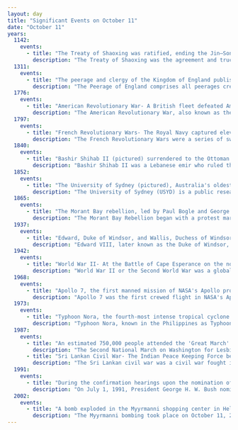 ```yaml
---
layout: day
title: "Significant Events on October 11"
date: "October 11"
years:
  1142:
    events:
      - title: "The Treaty of Shaoxing was ratified, ending the Jin–Song wars, although sporadic fighting continued until 1234."
        description: "The Treaty of Shaoxing was the agreement and truce that ended the protracted military conflicts between the Jin dynasty and the Southern Song dynasty. It also legally drew up the boundaries of the two countries and forced the Song dynasty to renounce all claims to its former territories north of the Qinling Huaihe Line, which included its former capital of Kaifeng. Emperor Gaozong of Song subsequently executed the anti-Jin faction general Yue Fei after the treaty."
  1311:
    events:
      - title: "The peerage and clergy of the Kingdom of England published the Ordinances of 1311 to restrict King Edward II's powers."
        description: "The Peerage of England comprises all peerages created in the Kingdom of England before the Act of Union in 1707. From that year, the Peerages of England and Scotland were closed to new creations, and new peers were created in a single Peerage of Great Britain. There are five peerages in the United Kingdom in total. English Peeresses obtained their first seats in the House of Lords under the Peerage Act 1963 from which date until the passage of the House of Lords Act 1999 all Peers of England could sit in the House of Lords."
  1776:
    events:
      - title: "American Revolutionary War- A British fleet defeated American ships at the Battle of Valcour Island on Lake Champlain, but gave American forces enough time to prepare their defenses for the Saratoga campaign."
        description: "The American Revolutionary War, also known as the Revolutionary War or American War of Independence, was an armed conflict that comprised the final eight years of the broader American Revolution, in which American Patriot forces organized as the Continental Army and commanded by George Washington defeated the British Army. The conflict was fought in North America, the Caribbean, and the Atlantic Ocean. The war ended with the Treaty of Paris (1783), which resulted in the establishment of the United States of America as an independent nation, which was recognized by Great Britain and other nations of the world."
  1797:
    events:
      - title: "French Revolutionary Wars- The Royal Navy captured eleven Dutch Navy ships without any losses at the Battle of Camperdown."
        description: "The French Revolutionary Wars were a series of sweeping military conflicts resulting from the French Revolution that lasted from 1792 until 1802. They pitted France against Great Britain, Austria, Prussia, Russia, and several other countries. The wars are divided into two periods- the War of the First Coalition (1792–1797) and the War of the Second Coalition (1798–1802). Initially confined to Europe, the fighting gradually assumed a global dimension. After a decade of constant warfare and aggressive diplomacy, France had conquered territories in the Italian Peninsula, the Low Countries, and the Rhineland due to its very large and powerful military, which had been totally mobilized for war against most of Europe with mass conscription of the vast French population. French success in these conflicts ensured military occupation and the spread of revolutionary principles over much of Europe."
  1840:
    events:
      - title: "Bashir Shihab II (pictured) surrendered to the Ottoman Empire and was removed as Emir of Mount Lebanon after an imperial decree by Sultan Abdülmecid I."
        description: "Bashir Shihab II was a Lebanese emir who ruled the Emirate of Mount Lebanon in the first half of the 19th century. Born to a branch of the Shihab family which had converted from Sunni Islam, the religion of previous Shihabi emirs, he was the only Maronite ruler of the Mount Lebanon Emirate."
  1852:
    events:
      - title: "The University of Sydney (pictured), Australia's oldest university, was inaugurated two years after being established by the University of Sydney Act."
        description: "The University of Sydney (USYD) is a public research university in Sydney, Australia. Founded in 1850, it is the oldest university in both Australia and Oceania. One of Australia's six sandstone universities, it was one of the world's first universities to admit students solely on academic merit, and opened its doors to women on the same basis as men. The university comprises eight academic faculties and university schools, through which it offers bachelor, master and doctoral degrees."
  1865:
    events:
      - title: "The Morant Bay rebellion, led by Paul Bogle and George William Gordon, began in Jamaica; after protestors burned down the courthouse, it was brutally suppressed by Governor Edward John Eyre."
        description: "The Morant Bay Rebellion began with a protest march to the courthouse by hundreds of people led by preacher Paul Bogle in Morant Bay, Jamaica. Some were armed with sticks and stones. After seven men were shot and killed by the volunteer militia, the protesters attacked and burned the courthouse and nearby buildings. Twenty-five people died. Over the next two days, poor freedmen rose in rebellion across most of St. Thomas-in-the-East parish."
  1937:
    events:
      - title: "Edward, Duke of Windsor, and Wallis, Duchess of Windsor, arrived at Berlin Friedrichstraße station to begin a tour of Nazi Germany, where they were greeted with Nazi salutes and dined with high-ranking members of the state apparatus."
        description: "Edward VIII, later known as the Duke of Windsor, was King of the United Kingdom and the Dominions of the British Empire, and Emperor of India, from 20 January 1936 until his abdication in December of the same year."
  1942:
    events:
      - title: "World War II- At the Battle of Cape Esperance on the northwest coast of Guadalcanal, American ships intercepted and defeated a Japanese fleet sent to attack Henderson Field."
        description: "World War II or the Second World War was a global conflict between two coalitions- the Allies and the Axis powers. Nearly all of the world's countries participated, with many nations mobilising all resources in pursuit of total war. Tanks and aircraft played major roles, enabling the strategic bombing of cities and delivery of the first and only nuclear weapons ever used in war. World War II was the deadliest conflict in history, resulting in 70 to 85 million deaths, more than half of which were civilians. Millions died in genocides, including the Holocaust, and by massacres, starvation, and disease. After the Allied victory, Germany, Austria, Japan, and Korea were occupied, and German and Japanese leaders were tried for war crimes."
  1968:
    events:
      - title: "Apollo 7, the first manned mission of NASA's Apollo program, and the first three-man American space mission, launched from Complex 34 in Cape Kennedy, Florida."
        description: "Apollo 7 was the first crewed flight in NASA's Apollo program, and saw the resumption of human spaceflight by the agency after the fire that had killed the three Apollo 1 astronauts during a launch rehearsal test on January 27, 1967. The Apollo 7 crew was commanded by Walter M. Schirra, with Command Module Pilot Donn F. Eisele and Lunar Module pilot R. Walter Cunningham."
  1973:
    events:
      - title: "Typhoon Nora, the fourth-most intense tropical cyclone on record, dissipated after killing 40 people and leaving more than a million homeless across Taiwan and the Philippines."
        description: "Typhoon Nora, known in the Philippines as Typhoon Luming, is tied for the fourth-most intense tropical cyclone on record. Originating from an area of low pressure over the western Pacific, Nora was first identified as a tropical depression on October 2, 1973. Tracking generally westward, the system gradually intensified, attaining typhoon status the following evening. After turning northwestward, the typhoon underwent a period of rapid intensification, during which its central pressure decreased by 77 mb in 24 hours. At the end of this phase, Nora peaked with winds of 295 km/h (185 mph) and a pressure of 875 mb, making it the most-intense tropical cyclone on record at the time; however, this pressure has since been surpassed by Typhoon June, Typhoon Tip and Hurricane Patricia. The typhoon subsequently weakened and turned northwestward as it approached the Philippines. After brushing Luzon on October 7, the system passed south of Taiwan and ultimately made landfall in China on October 10. Once onshore, Nora quickly weakened and dissipated the following day."
  1987:
    events:
      - title: "An estimated 750,000 people attended the 'Great March' in Washington, D.C., to demand greater civil rights for the LGBT community."
        description: "The Second National March on Washington for Lesbian and Gay Rights was a large political rally that took place in Washington, D.C., on October 11, 1987. Around 750,000 people participated. Its success, size, scope, and historical importance have led to it being called, 'The Great March'. It marked the first national coverage of ACT UP, with AIDS activists prominent in the main march, as well as making headlines the next day during mass civil disobedience actions at the United States Supreme Court Building."
      - title: "Sri Lankan Civil War- The Indian Peace Keeping Force began Operation Pawan to take control of Jaffna from the Tamil Tigers and enforce their disarmament as a part of the Indo-Sri Lanka Accord."
        description: "The Sri Lankan civil war was a civil war fought in Sri Lanka from 1983 to 2009. Beginning on 23 July 1983, it was an intermittent insurgency against the government by the Liberation Tigers of Tamil Eelam led by Velupillai Prabhakaran. The LTTE fought to create an independent Tamil state called Tamil Eelam in the north-east of the island, due to the continuous discrimination and violent persecution against Sri Lankan Tamils by the Sinhalese-dominated Sri Lanka government."
  1991:
    events:
      - title: "During the confirmation hearings upon the nomination of Clarence Thomas to the Supreme Court of the United States, Anita Hill testified that he had sexually harassed her several years earlier."
        description: "On July 1, 1991, President George H. W. Bush nominated Clarence Thomas for the Supreme Court of the United States to replace Thurgood Marshall, who had announced his retirement. At the time of his nomination, Thomas was a judge on the United States Court of Appeals for the District of Columbia Circuit; President Bush had appointed him to that position in March 1990."
  2002:
    events:
      - title: "A bomb exploded in the Myyrmanni shopping center in Helsinki, Finland (aftermath pictured), resulting in 7 deaths and 159 injuries."
        description: "The Myyrmanni bombing took place on October 11, 2002, in Myyrmäki, Vantaa, Finland, in Greater Helsinki, at the Myyrmanni shopping mall. A bomb was hidden in a backpack, which exploded in the central square of the shopping center on top of a metal waste container, located in the center of the square, at 19-36. Five people were instantly killed, including the bomber. The waste container was shattered, and fragments of the structure increased the amount of shrapnel and the devastation. The explosion ruined 400 m2 of the shopping center, carved a 10-cm deep crater in the floor where the waste container had stood and blew the glass dome over the square up and outwards from the mall. In total seven died, including two teenagers and a seven-year-old. 159 were injured, including 10 children. 66 victims required hospitalization with the remainder treated and released at the scene. The bombing took place during the pre-weekend shopping surge late on a Friday afternoon, with 1,000–2,000 people in the shopping center, including many children who had come to see a clown performance."
---
```


